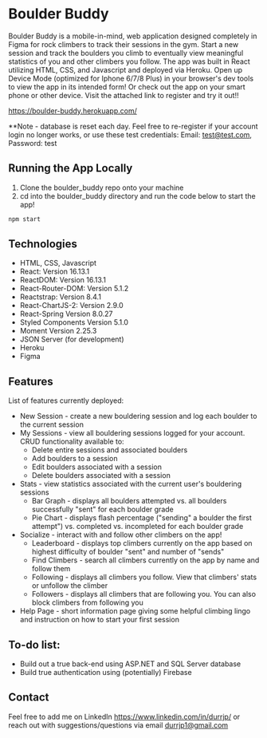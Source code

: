 # Boulder Buddy

Boulder Buddy is a mobile-in-mind, web application designed completely in Figma for rock climbers to track their sessions in the gym. Start a new session and track the boulders you climb to eventually view meaningful statistics of you and other climbers you follow. The app was built in React utilizing HTML, CSS, and Javascript and deployed via Heroku. Open up Device Mode (optimized for Iphone 6/7/8 Plus) in your browser's dev tools to view the app in its intended form! Or check out the app on your smart phone or other device. Visit the attached link to register and try it out!!

https://boulder-buddy.herokuapp.com/

**Note - database is reset each day. Feel free to re-register if your account login no longer works, or use these test credentials: Email: test@test.com, Password: test
## Running the App Locally
1. Clone the boulder_buddy repo onto your machine
2. cd into the boulder_buddy directory and run the code below to start the app!
``` bash 
npm start
```
## Technologies 
* HTML, CSS, Javascript
* React:                  Version 16.13.1
* ReactDOM:               Version 16.13.1
* React-Router-DOM:       Version 5.1.2
* Reactstrap:             Version 8.4.1
* React-ChartJS-2:        Version 2.9.0
* React-Spring            Version 8.0.27
* Styled Components       Version 5.1.0
* Moment                  Version 2.25.3
* JSON Server (for development)
* Heroku
* Figma

## Features
List of features currently deployed:
* New Session - create a new bouldering session and log each boulder to the current session
* My Sessions - view all bouldering sessions logged for your account. CRUD functionality available to:
  * Delete entire sessions and associated boulders
  * Add boulders to a session
  * Edit boulders associated with a session
  * Delete boulders associated with a session
* Stats - view statistics associated with the current user's bouldering sessions
  * Bar Graph - displays all boulders attempted vs. all boulders successfully "sent" for each boulder grade
  * Pie Chart - displays flash percentage ("sending" a boulder the first attempt") vs. completed vs. incompleted for each boulder grade
* Socialize - interact with and follow other climbers on the app!
  * Leaderboard - displays top climbers currently on the app based on highest difficulty of boulder "sent" and number of "sends"
  * Find Climbers - search all climbers currently on the app by name and follow them
  * Following - displays all climbers you follow. View that climbers' stats or unfollow the climber
  * Followers - displays all climbers that are following you. You can also block climbers from following you
* Help Page - short information page giving some helpful climbing lingo and instruction on how to start your first session

## To-do list:
* Build out a true back-end using ASP.NET and SQL Server database
* Build true authentication using (potentially) Firebase

## Contact
Feel free to add me on LinkedIn https://www.linkedin.com/in/durrjp/
or reach out with suggestions/questions via email durrjp1@gmail.com
